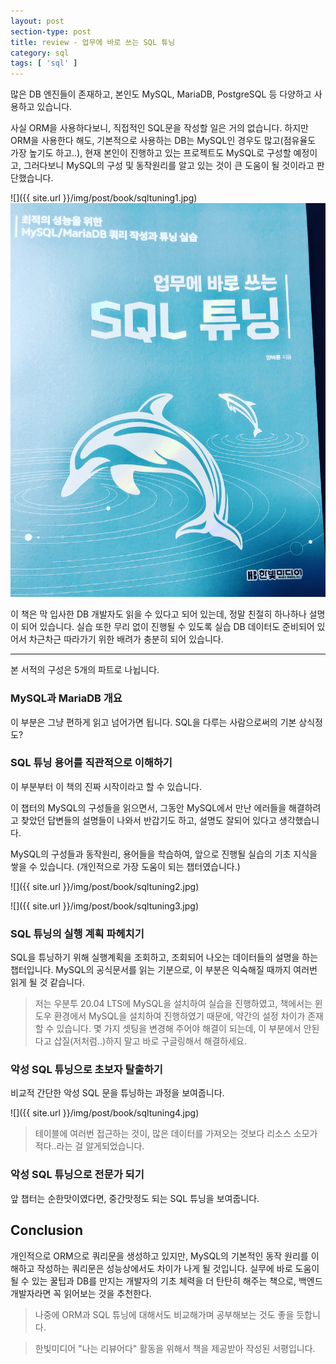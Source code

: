 ```yaml
---
layout: post
section-type: post
title: review - 업무에 바로 쓰는 SQL 튜닝
category: sql
tags: [ 'sql' ]
---
```


많은 DB 엔진들이 존재하고, 본인도 MySQL, MariaDB, PostgreSQL 등 다양하고 사용하고 있습니다.

사실 ORM을 사용하다보니, 직접적인 SQL문을 작성할 일은 거의 없습니다. 
하지만 ORM을 사용한다 해도, 기본적으로 사용하는 DB는 MySQL인 경우도 많고(점유율도 가장 높기도 하고..), 현재 본인이 진행하고 있는 프로젝트도 MySQL로 구성할 예정이고, 그러다보니 MySQL의 구성 및 동작원리를 알고 있는 것이 큰 도움이 될 것이라고 판단했습니다.

![]({{ site.url }}/img/post/book/sqltuning1.jpg)
![](../../img/post/book/sqltuning1.jpg)

이 책은 막 입사한 DB 개발자도 읽을 수 있다고 되어 있는데, 정말 친절히 하나하나 설명이 되어 있습니다. 실습 또한 무리 없이 진행될 수 있도록 실습 DB 데이터도 준비되어 있어서 차근차근 따라가기 위한 배려가 충분히 되어 있습니다.

---

본 서적의 구성은 5개의  파트로 나뉩니다.

### MySQL과 MariaDB 개요

이 부분은 그냥 편하게 읽고 넘어가면 됩니다. SQL을 다루는 사람으로써의 기본 상식정도?

### SQL 튜닝 용어를 직관적으로 이해하기

이 부분부터 이 책의 진짜 시작이라고 할 수 있습니다.

이 챕터의 MySQL의 구성들을 읽으면서, 그동안 MySQL에서 만난 에러들을 해결하려고 찾았던 답변들의 설명들이 나와서 반갑기도 하고, 설명도 잘되어 있다고 생각했습니다.

MySQL의 구성들과 동작원리, 용어들을 학습하여, 앞으로 진행될 실습의 기초 지식을 쌓을 수 있습니다.
(개인적으로 가장 도움이 되는 챕터였습니다.)

![]({{ site.url }}/img/post/book/sqltuning2.jpg)

![]({{ site.url }}/img/post/book/sqltuning3.jpg)

### SQL 튜닝의 실행 계획 파헤치기

SQL을 튜닝하기 위해 실행계획을 조회하고, 조회되어 나오는 데이터들의 설명을 하는 챕터입니다. MySQL의 공식문서를 읽는 기분으로, 이 부분은 익숙해질 때까지 여러번 읽게 될 것 같습니다.

> 저는 우분투 20.04 LTS에 MySQL을 설치하여 실습을 진행하였고, 책에서는 윈도우 환경에서 MySQL을 설치하여 진행하였기 때문에, 약간의 설정 차이가 존재할 수 있습니다. 몇 가지 셋팅을 변경해 주어야 해결이 되는데, 이 부분에서 안된다고 삽질(저처럼..)하지 말고 바로 구글링해서 해결하세요.

### 악성 SQL 튜닝으로 초보자 탈출하기

비교적 간단한 악성 SQL 문을 튜닝하는 과정을 보여줍니다.

![]({{ site.url }}/img/post/book/sqltuning4.jpg)

> 테이블에 여러번 접근하는 것이, 많은 데이터를 가져오는 것보다 리소스 소모가 적다..라는 걸 알게되었습니다.

### 악성 SQL 튜닝으로 전문가 되기

앞 챕터는 순한맛이였다면, 중간맛정도 되는 SQL 튜닝을 보여줍니다.

## Conclusion

개인적으로 ORM으로 쿼리문을 생성하고 있지만, MySQL의 기본적인 동작 원리를 이해하고 작성하는 쿼리문은 성능상에서도 차이가 나게 될 것입니다. 실무에 바로 도움이 될 수 있는 꿀팁과 DB를 만지는 개발자의 기초 체력을 더 탄탄히 해주는 책으로, 백엔드 개발자라면 꼭 읽어보는 것을 추천한다.

> 나중에 ORM과 SQL 튜닝에 대해서도 비교해가며 공부해보는 것도 좋을 듯합니다.

> 한빛미디어 "나는 리뷰어다" 활동을 위해서 책을 제공받아 작성된 서평입니다.
